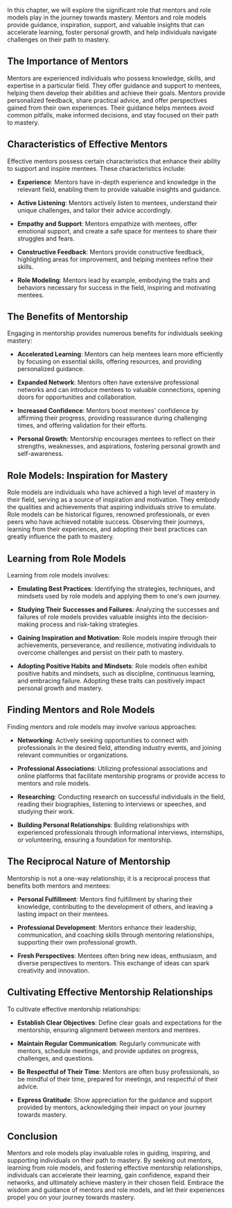 
In this chapter, we will explore the significant role that mentors and role models play in the journey towards mastery. Mentors and role models provide guidance, inspiration, support, and valuable insights that can accelerate learning, foster personal growth, and help individuals navigate challenges on their path to mastery.

The Importance of Mentors
-------------------------

Mentors are experienced individuals who possess knowledge, skills, and expertise in a particular field. They offer guidance and support to mentees, helping them develop their abilities and achieve their goals. Mentors provide personalized feedback, share practical advice, and offer perspectives gained from their own experiences. Their guidance helps mentees avoid common pitfalls, make informed decisions, and stay focused on their path to mastery.

Characteristics of Effective Mentors
------------------------------------

Effective mentors possess certain characteristics that enhance their ability to support and inspire mentees. These characteristics include:

* **Experience**: Mentors have in-depth experience and knowledge in the relevant field, enabling them to provide valuable insights and guidance.

* **Active Listening**: Mentors actively listen to mentees, understand their unique challenges, and tailor their advice accordingly.

* **Empathy and Support**: Mentors empathize with mentees, offer emotional support, and create a safe space for mentees to share their struggles and fears.

* **Constructive Feedback**: Mentors provide constructive feedback, highlighting areas for improvement, and helping mentees refine their skills.

* **Role Modeling**: Mentors lead by example, embodying the traits and behaviors necessary for success in the field, inspiring and motivating mentees.

The Benefits of Mentorship
--------------------------

Engaging in mentorship provides numerous benefits for individuals seeking mastery:

* **Accelerated Learning**: Mentors can help mentees learn more efficiently by focusing on essential skills, offering resources, and providing personalized guidance.

* **Expanded Network**: Mentors often have extensive professional networks and can introduce mentees to valuable connections, opening doors for opportunities and collaboration.

* **Increased Confidence**: Mentors boost mentees' confidence by affirming their progress, providing reassurance during challenging times, and offering validation for their efforts.

* **Personal Growth**: Mentorship encourages mentees to reflect on their strengths, weaknesses, and aspirations, fostering personal growth and self-awareness.

Role Models: Inspiration for Mastery
------------------------------------

Role models are individuals who have achieved a high level of mastery in their field, serving as a source of inspiration and motivation. They embody the qualities and achievements that aspiring individuals strive to emulate. Role models can be historical figures, renowned professionals, or even peers who have achieved notable success. Observing their journeys, learning from their experiences, and adopting their best practices can greatly influence the path to mastery.

Learning from Role Models
-------------------------

Learning from role models involves:

* **Emulating Best Practices**: Identifying the strategies, techniques, and mindsets used by role models and applying them to one's own journey.

* **Studying Their Successes and Failures**: Analyzing the successes and failures of role models provides valuable insights into the decision-making process and risk-taking strategies.

* **Gaining Inspiration and Motivation**: Role models inspire through their achievements, perseverance, and resilience, motivating individuals to overcome challenges and persist on their path to mastery.

* **Adopting Positive Habits and Mindsets**: Role models often exhibit positive habits and mindsets, such as discipline, continuous learning, and embracing failure. Adopting these traits can positively impact personal growth and mastery.

Finding Mentors and Role Models
-------------------------------

Finding mentors and role models may involve various approaches:

* **Networking**: Actively seeking opportunities to connect with professionals in the desired field, attending industry events, and joining relevant communities or organizations.

* **Professional Associations**: Utilizing professional associations and online platforms that facilitate mentorship programs or provide access to mentors and role models.

* **Researching**: Conducting research on successful individuals in the field, reading their biographies, listening to interviews or speeches, and studying their work.

* **Building Personal Relationships**: Building relationships with experienced professionals through informational interviews, internships, or volunteering, ensuring a foundation for mentorship.

The Reciprocal Nature of Mentorship
-----------------------------------

Mentorship is not a one-way relationship; it is a reciprocal process that benefits both mentors and mentees:

* **Personal Fulfillment**: Mentors find fulfillment by sharing their knowledge, contributing to the development of others, and leaving a lasting impact on their mentees.

* **Professional Development**: Mentors enhance their leadership, communication, and coaching skills through mentoring relationships, supporting their own professional growth.

* **Fresh Perspectives**: Mentees often bring new ideas, enthusiasm, and diverse perspectives to mentors. This exchange of ideas can spark creativity and innovation.

Cultivating Effective Mentorship Relationships
----------------------------------------------

To cultivate effective mentorship relationships:

* **Establish Clear Objectives**: Define clear goals and expectations for the mentorship, ensuring alignment between mentors and mentees.

* **Maintain Regular Communication**: Regularly communicate with mentors, schedule meetings, and provide updates on progress, challenges, and questions.

* **Be Respectful of Their Time**: Mentors are often busy professionals, so be mindful of their time, prepared for meetings, and respectful of their advice.

* **Express Gratitude**: Show appreciation for the guidance and support provided by mentors, acknowledging their impact on your journey towards mastery.

Conclusion
----------

Mentors and role models play invaluable roles in guiding, inspiring, and supporting individuals on their path to mastery. By seeking out mentors, learning from role models, and fostering effective mentorship relationships, individuals can accelerate their learning, gain confidence, expand their networks, and ultimately achieve mastery in their chosen field. Embrace the wisdom and guidance of mentors and role models, and let their experiences propel you on your journey towards mastery.
